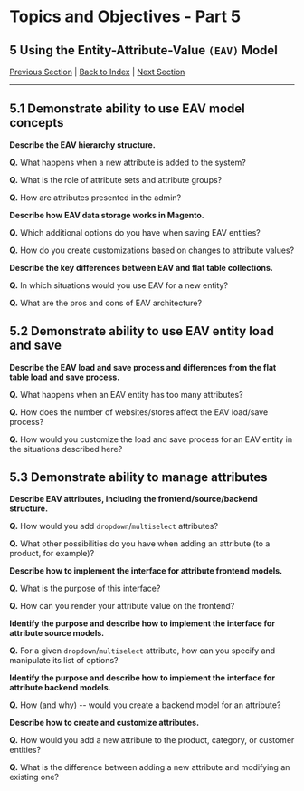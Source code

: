 # Topics and Objectives - Part 5

## **5**  Using the Entity-Attribute-Value `(EAV)` Model

[Previous Section](./4.md) | [Back to Index](./) | [Next Section](./6.md)

------


## **5.1** Demonstrate ability to use EAV model concepts

**Describe the EAV hierarchy structure.** 

**Q.** What happens when a new attribute is added to the system?

**Q.** What is the role of attribute sets and attribute groups?

**Q.** How are attributes presented in the admin?

**Describe how EAV data storage works in Magento.** 

**Q.** Which additional options do you have when saving EAV entities?

**Q.** How do you create customizations based on changes to attribute values?


**Describe the key differences between EAV and flat table collections.** 

**Q.** In which situations would you use EAV for a new entity?

**Q.** What are the pros and cons of EAV architecture?


## **5.2** Demonstrate ability to use EAV entity load and save

**Describe the EAV load and save process and differences from the flat table load and save process.** 

**Q.** What happens when an EAV entity has too many attributes?

**Q.** How does the number of websites/stores affect the EAV load/save process?

**Q.** How would you customize the load and save process for an EAV entity in the situations described here?


## **5.3** Demonstrate ability to manage attributes

**Describe EAV attributes, including the frontend/source/backend structure.** 

  **Q.** How would you add `dropdown`/`multiselect` attributes?

  **Q.** What other possibilities do you have when adding an attribute (to a product, for example)?

**Describe how to implement the interface for attribute frontend models.** 

**Q.** What is the purpose of this interface?

**Q.** How can you render your attribute value on the frontend?


**Identify the purpose and describe how to implement the interface for attribute source models.** 

**Q.** For a given `dropdown`/`multiselect` attribute, how can you specify and manipulate its list of options?


**Identify the purpose and describe how to implement the interface for attribute backend models.** 

**Q.** How \(and why\) -- would you create a backend model for an attribute?


**Describe how to create and customize attributes.** 

**Q.** How would you add a new attribute to the product, category, or customer entities?

**Q.** What is the difference between adding a new attribute and modifying an existing one?





